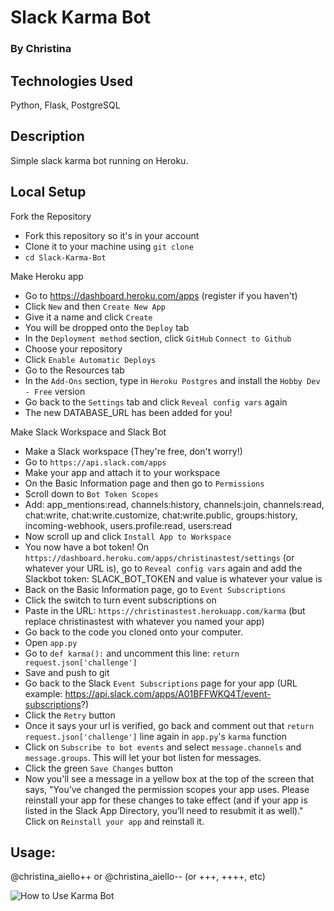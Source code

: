 # Slack Karma Bot
### By Christina

## Technologies Used
Python, Flask, PostgreSQL

## Description
Simple slack karma bot running on Heroku.

## Local Setup

Fork the Repository
* Fork this repository so it's in your account
* Clone it to your machine using `git clone`
* `cd Slack-Karma-Bot`

Make Heroku app
* Go to https://dashboard.heroku.com/apps (register if you haven't)
* Click `New` and then `Create New App`
* Give it a name and click `Create`
* You will be dropped onto the `Deploy` tab
* In the `Deployment method` section, click `GitHub` `Connect to Github`
* Choose your repository
* Click `Enable Automatic Deploys`
* Go to the Resources tab
* In the `Add-Ons` section, type in `Heroku Postgres` and install the `Hobby Dev - Free` version
* Go back to the `Settings` tab and click `Reveal config vars` again
* The new DATABASE_URL has been added for you!


Make Slack Workspace and Slack Bot
* Make a Slack workspace (They're free, don't worry!)
* Go to `https://api.slack.com/apps`
* Make your app and attach it to your workspace 
* On the Basic Information page and then go to `Permissions`
* Scroll down to `Bot Token Scopes`
* Add: app_mentions:read, channels:history, channels:join, channels:read, chat:write, chat:write.customize, chat:write.public, groups:history, incoming-webhook, users.profile:read, users:read
* Now scroll up and click `Install App to Workspace`
* You now have a bot token! On `https://dashboard.heroku.com/apps/christinastest/settings` (or whatever your URL is), go to `Reveal config vars` again and add the Slackbot token: SLACK_BOT_TOKEN and value is whatever your value is
* Back on the Basic Information page, go to `Event Subscriptions`
* Click the switch to turn event subscriptions on
* Paste in the URL: `https://christinastest.herokuapp.com/karma` (but replace christinastest with whatever you named your app)
* Go back to the code you cloned onto your computer.
* Open `app.py`
* Go to `def karma():` and uncomment this line: `return request.json['challenge']`
* Save and push to git
* Go back to the Slack `Event Subscriptions` page for your app (URL example: https://api.slack.com/apps/A01BFFWKQ4T/event-subscriptions?)
* Click the `Retry` button
* Once it says your url is verified, go back and comment out that `return request.json['challenge']` line again in `app.py`'s `karma` function
* Click on `Subscribe to bot events` and select `message.channels` and `message.groups`. This will let your bot listen for messages.
* Click the green `Save Changes` button
* Now you'll see a message in a yellow box at the top of the screen that says, "You’ve changed the permission scopes your app uses. Please reinstall your app for these changes to take effect (and if your app is listed in the Slack App Directory, you’ll need to resubmit it as well)." Click on `Reinstall your app` and reinstall it.

## Usage: 
@christina_aiello++ or @christina_aiello-- (or +++, ++++, etc)

![How to Use Karma Bot](https://github.com/cjaiello/Slack-Karma-Bot/blob/master/karma-bot-usage.gif)
